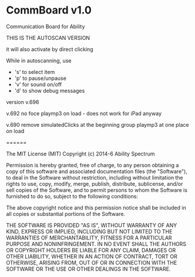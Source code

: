 CommBoard v1.0
=========

Communication Board for Ability

THIS IS THE AUTOSCAN VERSION

it will also activate by direct clicking

While in autoscanning, use 

- 's' to select item
- 'p' to pause/unpause
- 'v' for sound on/off
- 'd' to show debug messages

version v.696

v.692
no foce playmp3 on load - does not work for iPad anyway

v.690
remove simulatedClicks at the beginning
group playmp3 at one place on load

======

The MIT License (MIT) Copyright (c) 2014-6 Ability Spectrum

Permission is hereby granted, free of charge, to any person obtaining a copy of this software and associated documentation files (the "Software"), to deal in the Software without restriction, including without limitation the rights to use, copy, modify, merge, publish, distribute, sublicense, and/or sell copies of the Software, and to permit persons to whom the Software is furnished to do so, subject to the following conditions:

The above copyright notice and this permission notice shall be included in all copies or substantial portions of the Software.

THE SOFTWARE IS PROVIDED "AS IS", WITHOUT WARRANTY OF ANY KIND, EXPRESS OR IMPLIED, INCLUDING BUT NOT LIMITED TO THE WARRANTIES OF MERCHANTABILITY, FITNESS FOR A PARTICULAR PURPOSE AND NONINFRINGEMENT. IN NO EVENT SHALL THE AUTHORS OR COPYRIGHT HOLDERS BE LIABLE FOR ANY CLAIM, DAMAGES OR OTHER LIABILITY, WHETHER IN AN ACTION OF CONTRACT, TORT OR OTHERWISE, ARISING FROM, OUT OF OR IN CONNECTION WITH THE SOFTWARE OR THE USE OR OTHER DEALINGS IN THE SOFTWARE.
